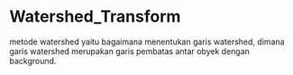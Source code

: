 # Watershed_Transform
metode watershed yaitu bagaimana menentukan garis watershed, dimana garis
watershed merupakan garis pembatas antar obyek dengan background.
